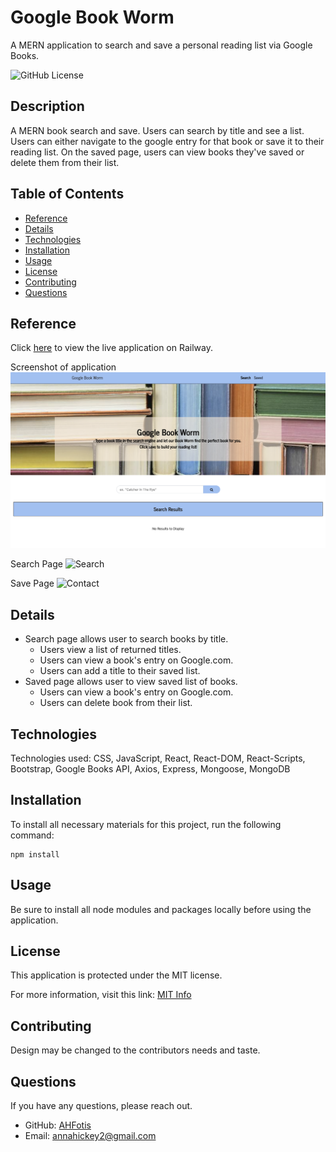  # Google Book Worm
A MERN application to search and save a personal reading list via Google Books.

![GitHub License](https://img.shields.io/badge/License-MIT-blue.svg)

## Description

A MERN book search and save. Users can search by title and see a list. Users can either navigate to the google entry for that book or save it to their reading list. On the saved page, users can view books they've saved or delete them from their list.

## Table of Contents

* [Reference](#reference)
* [Details](#details)
* [Technologies](#technologies)
* [Installation](#installation)
* [Usage](#usage)
* [License](#license)
* [Contributing](#contributing)
* [Questions](#questions)
  
## Reference

Click [here](https://googlebookworm-production.up.railway.app/) to view the live application on Railway.

Screenshot of application
  ![Home Page](./client/src/components/images/screenshot.png)

Search Page
  ![Search](./client/src/components/images/SearchPage.gif)
  
Save Page
  ![Contact](./client/src/components/images/SavePage.gif)

## Details
  * Search page allows user to search books by title.
    * Users view a list of returned titles.
    * Users can view a book's entry on Google.com.
    * Users can add a title to their saved list.
  * Saved page allows user to view saved list of books.
    * Users can view a book's entry on Google.com.
    * Users can delete book from their list.
 
  
## Technologies
Technologies used: CSS, JavaScript, React, React-DOM, React-Scripts, Bootstrap, Google Books API, Axios, Express, Mongoose, MongoDB

## Installation

To install all necessary materials for this project, run the following command:

```
npm install
```

## Usage

Be sure to install all node modules and packages locally before using the application.

## License

This application is protected under the MIT license.

For more information, visit this link: [MIT Info](https://opensource.org/licenses/MIT)

## Contributing
Design may be changed to the contributors needs and taste.

## Questions

If you have any questions, please reach out.
* GitHub: [AHFotis](https://github.com/AHFotis)
* Email: annahickey2@gmail.com
